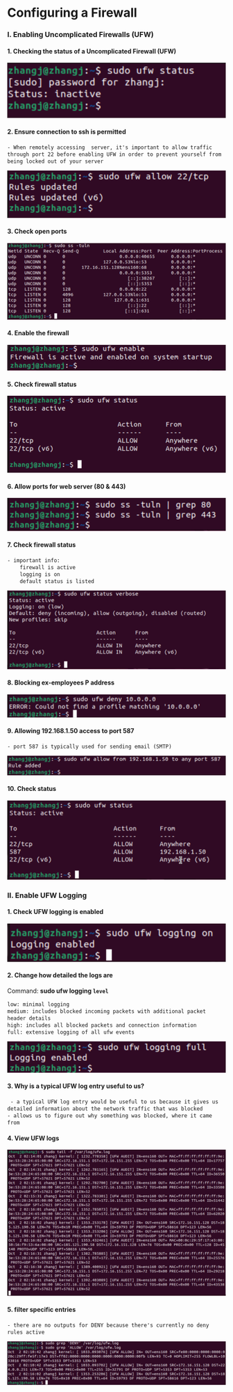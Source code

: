 # Configuring a Firewall

### I. Enabling Uncomplicated Firewalls (UFW)

#### 1. Checking the status of a Uncomplicated Firewall (UFW)

![check ufw status (1)](<check ufw status (1).png>)

#### 2. Ensure connection to ssh is permitted

    - When remotely accessing  server, it's important to allow traffic through port 22 before enabling UFW in order to prevent yourself from being locked out of your server

![enable connection to ssh](<enable connection to ssh.png>)

#### 3. Check open ports

![check open ports](<check open ports.png>)

#### 4. Enable the firewall

![enable firewall](<enable firewall.png>)

#### 5. Check firewall status

![check ufw status (5)](<check ufw status(5).png>)

#### 6. Allow ports for web server (80 & 443)

![enabling ports 80 & 443](<enabling ports 80 and 443.png>)


#### 7. Check firewall status

    - important info:
        firewall is active
        logging is on
        default status is listed

![check ufw status (verbose)](<check ufw status (verbose).png>)


#### 8. Blocking ex-employees P address

![deny ip](<deny ip.png>)

#### 9. Allowing 192.168.1.50 access to port 587

    - port 587 is typically used for sending email (SMTP)

![allow ip to smtp](<allow ip to smtp.png>)

#### 10. Check status

![check ufw status (10)](<check ufw status (10).png>)

### II. Enable UFW Logging

#### 1. Check UFW logging is enabled

![ufw logging enabled](<ufw logging enabled.png>)

#### 2. Change how detailed the logs are

Command: **sudo ufw logging `level`**

    low: minimal logging
    medium: includes blocked incoming packets with additional packet header details
    high: includes all blocked packets and connection information
    full: extensive logging of all ufw events

![logging status on full](<logging status on full.png>)

#### 3. Why is a typical UFW log entry useful to us?

     - a typical UFW log entry would be useful to us because it gives us detailed information about the network traffic that was blocked
    - allows us to figure out why something was blocked, where it came from

#### 4. View UFW logs

![view ufw logs](<ufw logs.png>)

#### 5. filter specific entries

    - there are no outputs for DENY because there's currently no deny rules active

![filter ufw logs](<filter ufw logs.png>)

